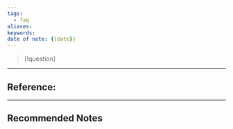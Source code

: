 ```yaml
---
tags: 
  - faq
aliases: 
keywords: 
date of note: {{date}}
---
```


>[!question]
>






----
## Reference:





-----------
##  Recommended Notes